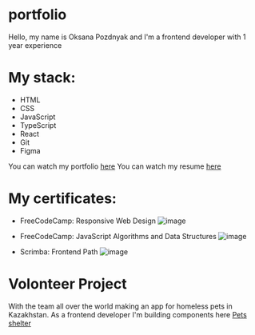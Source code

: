 # portfolio
Hello, my name is Oksana Pozdnyak and I'm a frontend developer with 1 year experience

# My stack:
* HTML
* CSS
* JavaScript 
* TypeScript
* React
* Git
* Figma

You can watch my portfolio [here](https://okspozdnyak.netlify.app/)
You can watch my resume [here](https://drive.google.com/file/d/1OOJE46PXulOtt3tywPmTz17WgaL0P6EZ/view?usp=sharing)

# My certificates:
* FreeCodeCamp: Responsive Web Design
![image](https://user-images.githubusercontent.com/97434342/225958817-a3d90a2a-c92c-42f8-905a-cebd7bb68155.png)

* FreeCodeCamp: JavaScript Algorithms and Data Structures
![image](https://user-images.githubusercontent.com/97434342/225959071-1e4d7844-95a1-4a8f-9b73-c2c598007136.png)

* Scrimba: Frontend Path
![image](https://user-images.githubusercontent.com/97434342/225959301-2a710a61-c48c-402c-86f8-8cae3e1b2f1c.png)


# Volonteer Project
With the team all over the world making an app for homeless pets in Kazakhstan. As a frontend developer I'm building components here 
[Pets shelter](https://develop--pet-shelter.netlify.app/)


